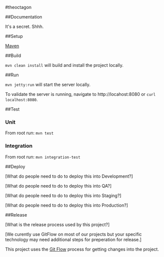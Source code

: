 #theoctagon

##Documentation

It's a secret. Shhh.

##Setup

[Maven](http://maven.apache.org)

##Build

```mvn clean install``` will build and install the project locally.

##Run

```mvn jetty:run``` will start the server locally.

To validate the server is running, navigate to http://locahost:8080 or ```curl localhost:8080```.

##Test

### Unit
From root run:
```mvn test```

### Integration
From root run:
```mvn integration-test```

##Deploy

[What do people need to do to deploy this into Development?]

[What do people need to do to deploy this into QA?]

[What do people need to do to deploy this into Staging?]

[What do people need to do to deploy this into Production?]


##Release

[What is the release process used by this project?]

[We curently use GitFlow on most of our projects but your specific technology may need additional steps for preperation for release.]

This project uses the [Git Flow](https://confluence.meltdev.com/display/DEV/Git+Flow) process for getting changes into the project.
